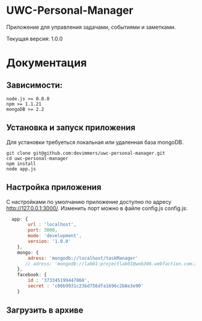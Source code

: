 UWC-Personal-Manager
====================
Приложение для управления задачами, событиями и заметками.

Текущая версия: 1.0.0

Документация
====================
Зависимости:
------------
```  
node.js >= 0.8.0
npm >= 1.1.21
mongoDB >= 2.2
```  

Установка и запуск приложения
-----------------------------
Для установки требуеться локальная или удаленная база mongoDB. 
```  
git clone git@github.com:devimmers/uwc-personal-manager.git
cd uwc-personal-manager
npm install
node app.js
```  
Настройка приложения
--------------------

С настройками по умолчанию приложение доступно по адресу http://127.0.0.1:3000/. Изменить порт можно в файле config.js
config.js:
```javascript
  app: {
        url : 'localhost',
        port: 3000,
        mode: 'development',
        version: '1.0.0'
    },
    mongo: {
        adress: 'mongodb://localhost/taskManager'
       // adress: 'mongodb://lab01:projectlab01@web306.webfaction.com:30718/taskManager'
    },
    facebook: {
        id : '373345199447860',
        secret : 'c00b9931c23bd756dfa1696c2b8e3e90'
    }
```  
Загрузить в архиве
------------------



